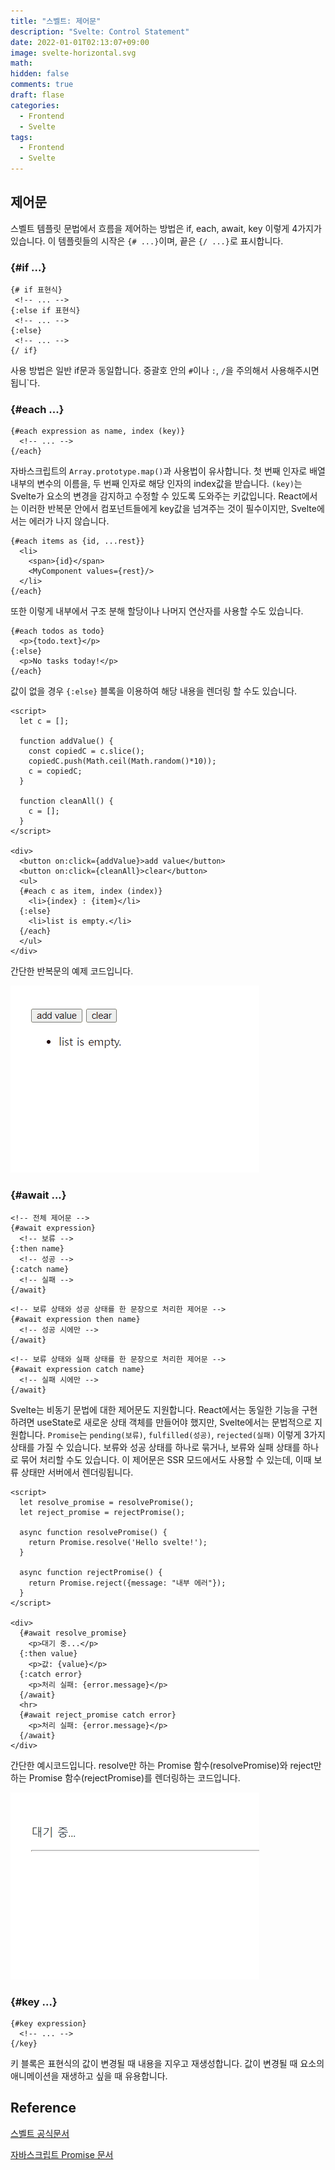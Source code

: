 ```yaml
---
title: "스벨트: 제어문"
description: "Svelte: Control Statement"
date: 2022-01-01T02:13:07+09:00
image: svelte-horizontal.svg
math:
hidden: false
comments: true
draft: flase
categories:
  - Frontend
  - Svelte
tags:
  - Frontend
  - Svelte
---
```


## 제어문

스벨트 템플릿 문법에서 흐름을 제어하는 방법은 if, each, await, key 이렇게 4가지가 있습니다. 이 템플릿들의 시작은 `{# ...}`이며, 끝은 `{/ ...}`로 표시합니다.

### \{#if ...\}

```svelte
{# if 표현식}
 <!-- ... -->
{:else if 표현식}
 <!-- ... -->
{:else}
 <!-- ... -->
{/ if}
```

사용 방법은 일반 if문과 동일합니다. 중괄호 안의 `#`이나 `:`, `/`을 주의해서 사용해주시면 됩니`다.

### \{#each ...\}

```svelte
{#each expression as name, index (key)}
  <!-- ... -->
{/each}
```

자바스크립트의 `Array.prototype.map()`과 사용법이 유사합니다. 첫 번째 인자로 배열 내부의 변수의 이름을, 두 번째 인자로 해당 인자의 index값을 받습니다. `(key)`는 Svelte가 요소의 변경을 감지하고 수정할 수 있도록 도와주는 키값입니다. React에서는 이러한 반복문 안에서 컴포넌트들에게 key값을 넘겨주는 것이 필수이지만, Svelte에서는 에러가 나지 않습니다.

```svelte
{#each items as {id, ...rest}}
  <li>
    <span>{id}</span>
    <MyComponent values={rest}/>
  </li>
{/each}
```

또한 이렇게 내부에서 구조 분해 할당이나 나머지 연산자를 사용할 수도 있습니다.

```svelte
{#each todos as todo}
  <p>{todo.text}</p>
{:else}
  <p>No tasks today!</p>
{/each}
```

값이 없을 경우 `{:else}` 블록을 이용하여 해당 내용을 렌더링 할 수도 있습니다.

```svelte
<script>
  let c = [];

  function addValue() {
    const copiedC = c.slice();
    copiedC.push(Math.ceil(Math.random()*10));
    c = copiedC;
  }

  function cleanAll() {
    c = [];
  }
</script>

<div>
  <button on:click={addValue}>add value</button>
  <button on:click={cleanAll}>clear</button>
  <ul>
  {#each c as item, index (index)}
    <li>{index} : {item}</li>
  {:else}
    <li>list is empty.</li>
  {/each}
  </ul>
</div>
```

간단한 반복문의 예제 코드입니다.

![반복문 테스트 (이미지를 클릭하면 움직입니다)](스벨트_제어문_반복문.gif)

### \{#await ...\}

```svelte
<!-- 전체 제어문 -->
{#await expression}
  <!-- 보류 -->
{:then name}
  <!-- 성공 -->
{:catch name}
  <!-- 실패 -->
{/await}

```

```svelte
<!-- 보류 상태와 성공 상태를 한 문장으로 처리한 제어문 -->
{#await expression then name}
  <!-- 성공 시에만 -->
{/await}
```

```svelte
<!-- 보류 상태와 실패 상태를 한 문장으로 처리한 제어문 -->
{#await expression catch name}
  <!-- 실패 시에만 -->
{/await}
```

Svelte는 비동기 문법에 대한 제어문도 지원합니다. React에서는 동일한 기능을 구현하려면 useState로 새로운 상태 객체를 만들어야 했지만, Svelte에서는 문법적으로 지원합니다. `Promise`는 `pending(보류)`, `fulfilled(성공)`, `rejected(실패)` 이렇게 3가지 상태를 가질 수 있습니다.
보류와 성공 상태를 하나로 묶거나, 보류와 실패 상태를 하나로 묶어 처리할 수도 있습니다. 이 제어문은 SSR 모드에서도 사용할 수 있는데, 이때 보류 상태만 서버에서 렌더링됩니다.

```svelte
<script>
  let resolve_promise = resolvePromise();
  let reject_promise = rejectPromise();

  async function resolvePromise() {
    return Promise.resolve('Hello svelte!');
  }

  async function rejectPromise() {
    return Promise.reject({message: "내부 에러"});
  }
</script>

<div>
  {#await resolve_promise}
    <p>대기 중...</p>
  {:then value}
    <p>값: {value}</p>
  {:catch error}
    <p>처리 실패: {error.message}</p>
  {/await}
  <hr>
  {#await reject_promise catch error}
    <p>처리 실패: {error.message}</p>
  {/await}
</div>
```

간단한 예시코드입니다. resolve만 하는 Promise 함수(resolvePromise)와 reject만 하는 Promise 함수(rejectPromise)를 렌더링하는 코드입니다.

![비동기 구문 테스트 (이미지를 클릭하면 움직입니다)](스벨트_제어문_비동기문.gif)

### \{#key ...\}

```svelte
{#key expression}
  <!-- ... -->
{/key}
```

키 블록은 표현식의 값이 변경될 때 내용을 지우고 재생성합니다. 값이 변경될 때 요소의 애니메이션을 재생하고 싶을 때 유용합니다.

## Reference

[스벨트 공식문서](https://svelte.dev/docs#component-format)

[자바스크립트 Promise 문서](https://developer.mozilla.org/en-US/docs/Web/JavaScript/Reference/Global_Objects/Promise)
